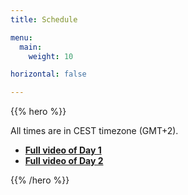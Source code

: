 ```yaml
---
title: Schedule

menu:
  main:
    weight: 10

horizontal: false

---
```


{{% hero %}}

All  times are in CEST timezone (GMT+2).

<ul>
<li><strong><a href="#">Full video of Day 1</a></strong>
<li><strong><a href="#">Full video of Day 2</a></strong>
</ul>

{{% /hero %}}
